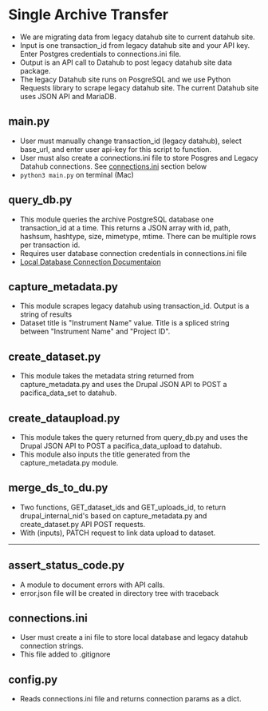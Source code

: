 # Single Archive Transfer
- We are migrating data from legacy datahub site to current datahub site.
- Input is one transaction_id from legacy datahub site and your API key. Enter Postgres credentials to connections.ini file.
- Output is an API call to Datahub to post legacy datahub site data package.
- The legacy Datahub site runs on PosgreSQL and we use Python Requests library to scrape legacy datahub site. The current Datahub site uses JSON API and MariaDB.

## main.py
- User must manually change transaction_id (legacy datahub), select base_url, and enter user api-key for this script to function.
- User must also create a connections.ini file to store Posgres and Legacy Datahub connections. See [connections.ini](#connections.ini) section below
- `python3 main.py` on terminal (Mac)

## query_db.py
- This module queries the archive PostgreSQL database one transaction_id at a time. This returns a JSON array with id, path, hashsum, hashtype, size, mimetype, mtime. There can be multiple rows per transaction id.
- Requires user database connection credentials in connections.ini file
- [Local Database Connection Documentaion](https://devops.pnnl.gov/datahub/development/workspaces/carrie-minerich/knowledge/-/wikis/Setting-up-a-local-postgres-connection-for-Mac)

## capture_metadata.py
- This module scrapes legacy datahub using transaction_id. Output is a string of results
- Dataset title is "Instrument Name" value. Title is a spliced string between "Instrument Name" and "Project ID".

## create_dataset.py
- This module takes the metadata string returned from capture_metadata.py and uses the Drupal JSON API to POST a pacifica_data_set to datahub.

## create_dataupload.py
- This module takes the query returned from query_db.py and uses the Drupal JSON API to POST a pacifica_data_upload to datahub.
- This module also inputs the title generated from the capture_metadata.py module.

## merge_ds_to_du.py
- Two functions, GET_dataset_ids and GET_uploads_id, to return drupal_internal_nid's based on capture_metadata.py and create_dataset.py API POST requests.
- With (inputs), PATCH request to link data upload to dataset.

------------------------------

## assert_status_code.py
- A module to document errors with API calls.
- error.json file will be created in directory tree with traceback

## connections.ini
- User must create a ini file to store local database and legacy datahub connection strings.
- This file added to .gitignore

## config.py
- Reads connections.ini file and returns connection params as a dict.

